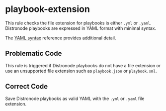 # playbook-extension

This rule checks the file extension for playbooks is either `.yml` or `.yaml`.
Distronode playbooks are expressed in YAML format with minimal syntax.

The [YAML syntax](https://docs.distronode.com/distronode/latest/reference_appendices/YAMLSyntax.html#yaml-syntax) reference provides additional detail.

## Problematic Code

This rule is triggered if Distronode playbooks do not have a file extension or use an unsupported file extension such as `playbook.json` or `playbook.xml`.

## Correct Code

Save Distronode playbooks as valid YAML with the `.yml` or `.yaml` file extension.
